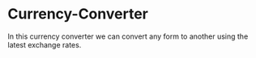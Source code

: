 # Currency-Converter

In this currency converter we can convert any form to another using the latest exchange rates.

